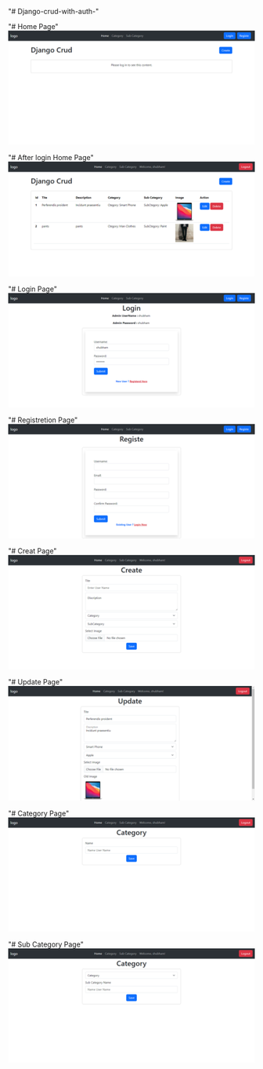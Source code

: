 "# Django-crud-with-auth-" 



"# Home Page"
![ScreenShot](https://github.com/mr-shubhamkumar/Django-crud-with-auth-/blob/main/screenshort/Home-Page.png)

"# After login Home Page"
![ScreenShot](https://github.com/mr-shubhamkumar/Django-crud-with-auth-/blob/main/screenshort/Ater-login-Home-Page.png)

"# Login Page"
![ScreenShot](https://github.com/mr-shubhamkumar/Django-crud-with-auth-/blob/main/screenshort/Login-Page.png)

"# Registretion Page"
![ScreenShot](https://github.com/mr-shubhamkumar/Django-crud-with-auth-/blob/main/screenshort/Registretion-Page.png)

"# Creat Page"
![ScreenShot](https://github.com/mr-shubhamkumar/Django-crud-with-auth-/blob/main/screenshort/Create-Page.png)

"# Update Page"
![ScreenShot](https://github.com/mr-shubhamkumar/Django-crud-with-auth-/blob/main/screenshort/Update-Page.png)

"# Category Page"
![ScreenShot](https://github.com/mr-shubhamkumar/Django-crud-with-auth-/blob/main/screenshort/Category-Page.png)

"# Sub Category Page"
![ScreenShot](https://github.com/mr-shubhamkumar/Django-crud-with-auth-/blob/main/screenshort/SubCategory-Page.png)